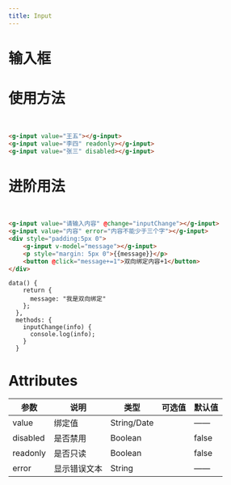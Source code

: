 ```yaml
---
title: Input
---
```

# 输入框

# 使用方法
<br />
<ClientOnly>
  <input-demos></input-demos>
</ClientOnly>

```html
<g-input value="王五"></g-input>
<g-input value="李四" readonly></g-input>
<g-input value="张三" disabled></g-input>
```

# 进阶用法
<br />
<ClientOnly>
  <input-demos-2></input-demos-2>
</ClientOnly>

```html
<g-input value="请输入内容" @change="inputChange"></g-input>
<g-input value="内容" error="内容不能少于三个字"></g-input>
<div style="padding:5px 0">
    <g-input v-model="message"></g-input>
    <p style="margin: 5px 0">{{message}}</p>
    <button @click="message+=1">双向绑定内容+1</button>
</div>
```

```JS
data() {
    return {
      message: "我是双向绑定"
    };
  },
  methods: {
    inputChange(info) {
      console.log(info);
    }
  }
```

# Attributes
| 参数 | 说明 | 类型 | 可选值 | 默认值 |
| ------ | ------ | ------ | ------ | ------ |
|value|绑定值|String/Date|    |——|
|disabled|是否禁用|Boolean|   |false|
|readonly|是否只读|Boolean|   |false|
|error|显示错误文本|String|   |——|